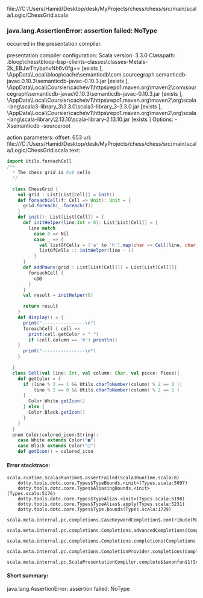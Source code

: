 file:///C:/Users/Hamid/Desktop/desk/MyProjects/chess/chess/src/main/scala/Logic/ChessGrid.scala
### java.lang.AssertionError: assertion failed: NoType

occurred in the presentation compiler.

presentation compiler configuration:
Scala version: 3.3.0
Classpath:
<WORKSPACE>\.bloop\chess\bloop-bsp-clients-classes\classes-Metals-2k_EBJvrThybahvNh6v0fg== [exists ], <HOME>\AppData\Local\bloop\cache\semanticdb\com.sourcegraph.semanticdb-javac.0.10.3\semanticdb-javac-0.10.3.jar [exists ], <HOME>\AppData\Local\Coursier\cache\v1\https\repo1.maven.org\maven2\com\sourcegraph\semanticdb-javac\0.10.3\semanticdb-javac-0.10.3.jar [exists ], <HOME>\AppData\Local\Coursier\cache\v1\https\repo1.maven.org\maven2\org\scala-lang\scala3-library_3\3.3.0\scala3-library_3-3.3.0.jar [exists ], <HOME>\AppData\Local\Coursier\cache\v1\https\repo1.maven.org\maven2\org\scala-lang\scala-library\2.13.10\scala-library-2.13.10.jar [exists ]
Options:
-Xsemanticdb -sourceroot <WORKSPACE>


action parameters:
offset: 653
uri: file:///C:/Users/Hamid/Desktop/desk/MyProjects/chess/chess/src/main/scala/Logic/ChessGrid.scala
text:
```scala
import Utils.foreachCell
/**
  * The chess grid is 8x8 cells 
  */

  class ChessGrid {
    val grid : List[List[Cell]] = init()
    def foreachCell(f: Cell => Unit): Unit = {
      grid.foreach(_.foreach(f))
    }
    def init(): List[List[Cell]] = {
      def initHelper(line:Int = 8): List[List[Cell]] = {
        line match
          case 0 => Nil
          case _ => {
            val listOfCells = ('a' to 'h').map(char => Cell(line, char, Piece.Empty)).toList
            listOfCells :: initHelper(line - 1)
          }
      }
      def addPawns(grid : List[List[Cell]]) = List[List[Cell]]{
        foreachCell {
          c@@
        }
      }
      val result = initHelper(8)

      return result
    }
    def display() = {
      print("----------------\n")
      foreachCell { cell =>
        print(cell.getColor + " ")
        if (cell.column == 'h') println()
    }
      print("----------------\n")
    }

  }
  class Cell(val line: Int, val column: Char, val piece: Piece){
    def getColor = {
      if (line % 2 == 1 && Utils.charToNumber(column) % 2 == 0 ||
          line % 2 == 0 && Utils.charToNumber(column) % 2 == 1 ) 
      {
        Color.White.getIcon()
      } else {
        Color.Black.getIcon()
      }
    }
  }
  enum Color(colored_icon:String):
    case White extends Color("■")
    case Black extends Color("□")
    def getIcon() = colored_icon
```



#### Error stacktrace:

```
scala.runtime.Scala3RunTime$.assertFailed(Scala3RunTime.scala:8)
	dotty.tools.dotc.core.Types$TypeBounds.<init>(Types.scala:5097)
	dotty.tools.dotc.core.Types$AliasingBounds.<init>(Types.scala:5176)
	dotty.tools.dotc.core.Types$TypeAlias.<init>(Types.scala:5198)
	dotty.tools.dotc.core.Types$TypeAlias$.apply(Types.scala:5231)
	dotty.tools.dotc.core.Types$Type.bounds(Types.scala:1729)
	scala.meta.internal.pc.completions.CaseKeywordCompletion$.contribute(MatchCaseCompletions.scala:156)
	scala.meta.internal.pc.completions.Completions.advancedCompletions(Completions.scala:443)
	scala.meta.internal.pc.completions.Completions.completions(Completions.scala:183)
	scala.meta.internal.pc.completions.CompletionProvider.completions(CompletionProvider.scala:86)
	scala.meta.internal.pc.ScalaPresentationCompiler.complete$$anonfun$1(ScalaPresentationCompiler.scala:146)
```
#### Short summary: 

java.lang.AssertionError: assertion failed: NoType